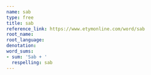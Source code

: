 ```yaml
---
name: sab
type: free
title: sab
reference_link: https://www.etymonline.com/word/sab
root_name: 
root_language: 
denotation: 
word_sums:
- sum: 'Sab + '
  respelling: sab
---
```

